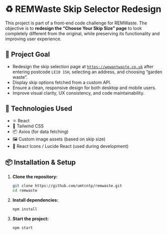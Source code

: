 # ♻️ REMWaste Skip Selector Redesign

This project is part of a front-end code challenge for REMWaste. The objective is to **redesign the “Choose Your Skip Size” page** to look completely different from the original, while preserving its functionality and improving user experience.

## 🎯 Project Goal

- Redesign the skip selection page at [`https://wewantwaste.co.uk`](https://wewantwaste.co.uk) after entering postcode `LE10 1SH`, selecting an address, and choosing “garden waste”.
- Display skip options fetched from a custom API.
- Ensure a clean, responsive design for both desktop and mobile users.
- Improve visual clarity, UX consistency, and code maintainability.

## 🚀 Technologies Used

- ⚛️ React
- 💨 Tailwind CSS
- 📦 Axios (for data fetching)
- 🖼 Custom image assets (based on skip size)
- 🧪 React Icons / Lucide React (used during development)

## 📦 Installation & Setup

1. **Clone the repository:**
   ```bash
   git clone https://github.com/umtcntp/remwaste.git
   cd remwaste
   
2. **Install dependencies:**
   ```bash
   npm install
   
3. **Start the project:**
   ```bash
   npm start
   ```


   
